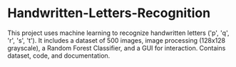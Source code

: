 # Handwritten-Letters-Recognition
This project uses machine learning to recognize handwritten letters ('p', 'q', 'r', 's', 't'). It includes a dataset of 500 images, image processing (128x128 grayscale), a Random Forest Classifier, and a GUI for interaction. Contains dataset, code, and documentation.
